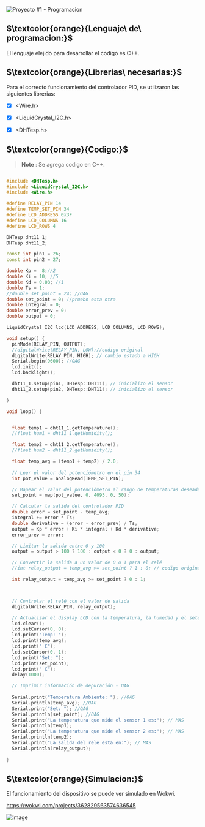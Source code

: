 ![Proyecto #1 - Programacion](https://user-images.githubusercontent.com/46485082/231872302-e02cab2e-70a4-4308-81c2-8824a3f705de.png)






## $\textcolor{orange}{Lenguaje\ de\ programacion:}$

El lenguaje elejido para desarrollar el codigo es C++.



## $\textcolor{orange}{Librerias\ necesarias:}$

Para el correcto funcionamiento del controlador PID, se utilizaron las siguientes librerias:

- [x] <Wire.h>
- [x] <LiquidCrystal_I2C.h>
- [x] <DHTesp.h>





## $\textcolor{orange}{Codigo:}$

> __Note__ : Se agrega codigo en C++.

```c++

#include <DHTesp.h>
#include <LiquidCrystal_I2C.h>
#include <Wire.h>

#define RELAY_PIN 14
#define TEMP_SET_PIN 34
#define LCD_ADDRESS 0x3F
#define LCD_COLUMNS 16
#define LCD_ROWS 4

DHTesp dht11_1;
DHTesp dht11_2;

const int pin1 = 26;
const int pin2 = 27;

double Kp =  8;//2
double Ki = 10; //5
double Kd = 0.08; //1
double Ts = 1;
//double set_point = 24; //OAG
double set_point = 0; //pruebo esta otra
double integral = 0;
double error_prev = 0;
double output = 0;

LiquidCrystal_I2C lcd(LCD_ADDRESS, LCD_COLUMNS, LCD_ROWS);

void setup() {
  pinMode(RELAY_PIN, OUTPUT);
  //digitalWrite(RELAY_PIN, LOW);//codigo original
  digitalWrite(RELAY_PIN, HIGH); // cambio estado a HIGH
  Serial.begin(9600); //OAG
  lcd.init();
  lcd.backlight();

  dht11_1.setup(pin1, DHTesp::DHT11); // inicializo el sensor
  dht11_2.setup(pin2, DHTesp::DHT11); // inicializo el sensor

}

void loop() {


  float temp1 = dht11_1.getTemperature();
  //float hum1 = dht11_1.getHumidity();

  float temp2 = dht11_2.getTemperature();
  //float hum2 = dht11_2.getHumidity();

  float temp_avg = (temp1 + temp2) / 2.0;
  
  // Leer el valor del potenciómetro en el pin 34
  int pot_value = analogRead(TEMP_SET_PIN);

  // Mapear el valor del potenciómetro al rango de temperaturas deseadas
  set_point = map(pot_value, 0, 4095, 0, 50);

  // Calcular la salida del controlador PID
  double error = set_point - temp_avg;
  integral += error * Ts;
  double derivative = (error - error_prev) / Ts;
  output = Kp * error + Ki * integral + Kd * derivative;
  error_prev = error;

  // Limitar la salida entre 0 y 100
  output = output > 100 ? 100 : output < 0 ? 0 : output;

  // Convertir la salida a un valor de 0 o 1 para el relé
  //int relay_output = temp_avg >= set_point ? 1 : 0; // codigo original anterior

  int relay_output = temp_avg >= set_point ? 0 : 1;



  // Controlar el relé con el valor de salida
  digitalWrite(RELAY_PIN, relay_output);

  // Actualizar el display LCD con la temperatura, la humedad y el seteo
  lcd.clear();
  lcd.setCursor(0, 0);
  lcd.print("Temp: ");
  lcd.print(temp_avg);
  lcd.print(" C");
  lcd.setCursor(0, 1);
  lcd.print("Set: ");
  lcd.print(set_point);
  lcd.print(" C");
  delay(1000);  

  // Imprimir información de depuración - OAG
  
  Serial.print("Temperatura Ambiente: "); //OAG
  Serial.println(temp_avg); //OAG
  Serial.print("Set: "); //OAG
  Serial.println(set_point); //OAG
  Serial.print("La temperatura que mide el sensor 1 es:"); // MAS
  Serial.println(temp1);
  Serial.print("La temperatura que mide el sensor 2 es:"); // MAS
  Serial.println(temp2);
  Serial.print("La salida del rele esta en:"); // MAS
  Serial.println(relay_output);
 
}

```




## $\textcolor{orange}{Simulacion:}$

El funcionamiento del dispositivo se puede ver simulado en Wokwi.


https://wokwi.com/projects/362829563574636545

![image](https://user-images.githubusercontent.com/46485082/233877863-977bc1a8-0b66-4a6d-8e4f-608715918872.png)




